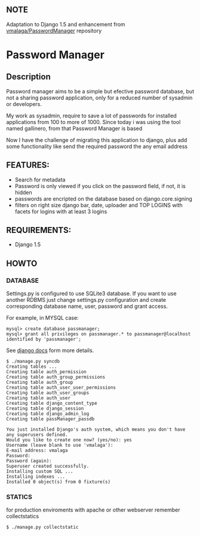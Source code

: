 ## NOTE

Adaptation to Django 1.5 and enhancement from [vmalaga/PasswordManager](http://github.com/vmalaga/PasswordManager) repository

Password Manager 
====================

## Description

Password manager aims to be a simple but efective password database, but not
a sharing password application, only for a reduced number of sysadmin or developers.

My work as sysadmin, require to save a lot of passwords for installed applications
from 100 to more of 1000. Since today i was using the tool named gallinero, from that
Password Manager is based

Now I have the challenge of migrating this application to django, plus add some functionality
like send the required password the any email address

## FEATURES:

 * Search for metadata
 * Password is only viewed if you click on the password field, if not, it is hidden
 * passwords are encripted on the database based on django.core.signing
 * filters on right size django bar, date, uploader and TOP LOGINS with facets for logins with at least 3 logins
 
## REQUIREMENTS:
 * Django 1.5

## HOWTO

### DATABASE
Settings.py is configured to use SQLite3 database. If you want to use another RDBMS just change settings.py configuration
and create corresponding database name, user, password and grant access.

For example, in MYSQL case:

~~~
mysql> create database passmanager;
mysql> grant all privileges on passmanager.* to passmanager@localhost identified by 'passmanager';
~~~

See [django docs](https://docs.djangoproject.com/en/dev/ref/databases/) form more details.

~~~
$ ./manage.py syncdb
Creating tables ...
Creating table auth_permission
Creating table auth_group_permissions
Creating table auth_group
Creating table auth_user_user_permissions
Creating table auth_user_groups
Creating table auth_user
Creating table django_content_type
Creating table django_session
Creating table django_admin_log
Creating table passManager_passdb

You just installed Django's auth system, which means you don't have any superusers defined.
Would you like to create one now? (yes/no): yes
Username (leave blank to use 'vmalaga'): 
E-mail address: vmalaga
Password: 
Password (again): 
Superuser created successfully.
Installing custom SQL ...
Installing indexes ...
Installed 0 object(s) from 0 fixture(s)
~~~

### STATICS

for production enviroments with apache or other webserver remember collectstatics

~~~
$ ./manage.py collectstatic
~~~

